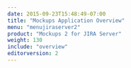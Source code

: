 ```yaml
---
date: 2015-09-23T15:48:49-07:00
title: "Mockups Application Overview"
menu: "menujiraserver2"
product: "Mockups 2 for JIRA Server"
weight: 130
include: "overview"
editorversion: 2
---
```

